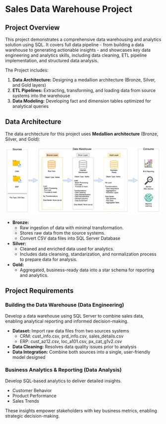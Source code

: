 # Sales Data Warehouse Project

## Project Overview
This project demonstrates a comprehensive data warehousing and analytics solution using SQL. It covers full data pipeline - from building a data warehouse to generating actionable insights - and showcases key data engineering and analytics skills, including data cleaning, ETL pipeline implementation, and structured data analysis.

The Project includes:
  1. **Data Architecture:** Designing a medallion architecture (Bronze, Silver, and Gold layers)
  2. **ETL Pipelines:** Extracting, transforming, and loading data from source systems into the warehouse
  3. **Data Modeling:** Developing fact and dimension tables optimized for analytical queries

## Data Architecture

The data architecture for this project uses **Medallion architecture** (Bronze, Silver, and Gold):

![data-architecture](images/medallion-architecture.png)

- **Bronze:**
  - Raw ingestion of data with minimal transformation.
  - Stores raw data from the source systems.
  - Convert CSV data files into SQL Server Database
- **Silver:**
  - Cleaned and enriched data used for analytics.
  - Includes data cleansing, standarization, and normalization process to prepare data for analysis.
- **Gold:**
  - Aggregated, business-ready data into a star schema for reporting and analytics.

## Project Requirements

### Building the Data Warehouse (Data Engineering)

Develop a data warehouse using SQL Server to combine sales data, enabling analytical reporting and informed decision-making. 

- **Dataset:** Import raw data files from two sources systems
  - CRM: cust_info.csv, prd_info.csv, sales_details.csv
  - ERP: cust_az12.csv, loc_a101.csv, px_cat_g1v2.csv
- **Data Cleaning:** Resolves data quality issues prior to analysis
- **Data Integration:** Combine both sources into a single, user-friendly model designed
  
### Business Analytics & Reporting (Data Analysis)

Develop SQL-based analytics to deliver detailed insights.
- Customer Behavior
- Product Performance
- Sales Trends

These insights empower stakeholders with key business metrics, enabling strategic decision-making.
